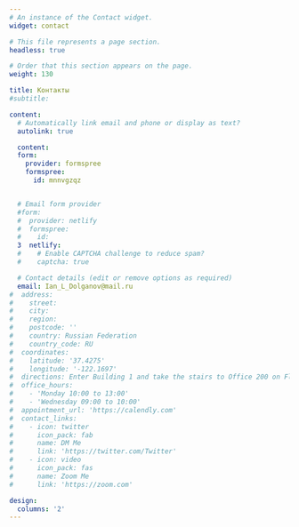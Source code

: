 ```yaml
---
# An instance of the Contact widget.
widget: contact

# This file represents a page section.
headless: true

# Order that this section appears on the page.
weight: 130

title: Контакты
#subtitle:

content:
  # Automatically link email and phone or display as text?
  autolink: true

  content:
  form:
    provider: formspree
    formspree:
      id: mnnvgzqz


  # Email form provider
  #form:
  #  provider: netlify
  #  formspree: 
  #    id:
  3  netlify: 
  #    # Enable CAPTCHA challenge to reduce spam?
  #    captcha: true

  # Contact details (edit or remove options as required)
  email: Ian_L_Dolganov@mail.ru
#  address:
#    street: 
#    city: 
#    region: 
#    postcode: ''
#    country: Russian Federation
#    country_code: RU
#  coordinates:
#    latitude: '37.4275'
#    longitude: '-122.1697'
#  directions: Enter Building 1 and take the stairs to Office 200 on Floor 2
#  office_hours:
#    - 'Monday 10:00 to 13:00'
#    - 'Wednesday 09:00 to 10:00'
#  appointment_url: 'https://calendly.com'
#  contact_links:
#    - icon: twitter
#      icon_pack: fab
#      name: DM Me
#      link: 'https://twitter.com/Twitter'
#    - icon: video
#      icon_pack: fas
#      name: Zoom Me
#      link: 'https://zoom.com'

design:
  columns: '2'
---
```


